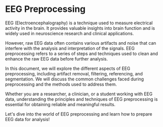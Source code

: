 # EEG Preprocessing

EEG (Electroencephalography) is a technique used to measure electrical activity in the brain. It provides valuable insights into brain function and is widely used in neuroscience research and clinical applications.

However, raw EEG data often contains various artifacts and noise that can interfere with the analysis and interpretation of the signals. EEG preprocessing refers to a series of steps and techniques used to clean and enhance the raw EEG data before further analysis.

In this document, we will explore the different aspects of EEG preprocessing, including artifact removal, filtering, referencing, and segmentation. We will discuss the common challenges faced during preprocessing and the methods used to address them.

Whether you are a researcher, a clinician, or a student working with EEG data, understanding the principles and techniques of EEG preprocessing is essential for obtaining reliable and meaningful results.

Let's dive into the world of EEG preprocessing and learn how to prepare EEG data for analysis!
